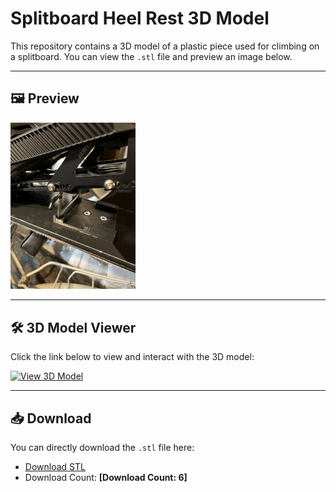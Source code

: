 # Splitboard Heel Rest 3D Model

This repository contains a 3D model of a plastic piece used for climbing on a splitboard. You can view the `.stl` file and preview an image below.

---

## 🖼️ Preview
<img src="preview/IMG_6363.jpeg" alt="Image Preview" width="200">

---

## 🛠️ 3D Model Viewer

Click the link below to view and interact with the 3D model:

[![View 3D Model](https://img.shields.io/badge/View%20Model-STL%20Viewer-blue)](https://3dviewer.net/#model=https://raw.githubusercontent.com/andreiChis70/splitboard-heel-rest-3d-model/main/split-heel-rest.stl)

---

## 📥 Download

You can directly download the `.stl` file here:

- [Download STL](https://github.com/andreiChis70/splitboard-heel-rest-3d-model/releases/latest)
- Download Count: **[Download Count: 6]**
